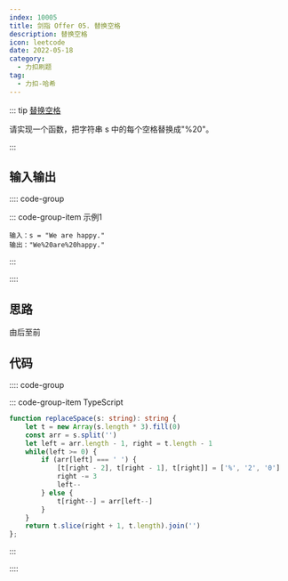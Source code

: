 ```yaml
---
index: 10005
title: 剑指 Offer 05. 替换空格
description: 替换空格
icon: leetcode
date: 2022-05-18
category:
  - 力扣刷题
tag:
  - 力扣-哈希
---
```


::: tip <a href="https://leetcode-cn.com/problems/ti-huan-kong-ge-lcof/" target="_blank">替换空格</a> <Badge text="简单" type="tip"/>

请实现一个函数，把字符串 s 中的每个空格替换成"%20"。

:::

## 输入输出

:::: code-group

::: code-group-item 示例1

```
输入：s = "We are happy."
输出："We%20are%20happy."
```

:::

::::

## 思路

由后至前

## 代码

:::: code-group

::: code-group-item TypeScript

```ts
function replaceSpace(s: string): string {
    let t = new Array(s.length * 3).fill(0)
    const arr = s.split('')
    let left = arr.length - 1, right = t.length - 1
    while(left >= 0) {
        if (arr[left] === ' ') {
            [t[right - 2], t[right - 1], t[right]] = ['%', '2', '0']
            right -= 3
            left--
        } else {
            t[right--] = arr[left--]
        }
    }
    return t.slice(right + 1, t.length).join('')
};
```

:::

::::
